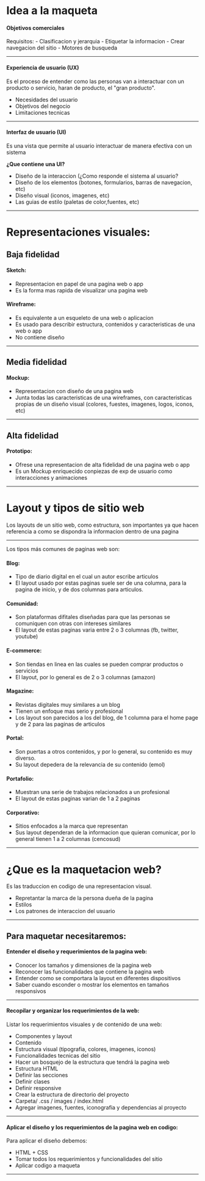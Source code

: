 # Idea a la maqueta

#### Objetivos comerciales
   Requisitos:
    - Clasificacion y jerarquia
    - Etiquetar la informacion
    - Crear navegacion del sitio
    - Motores de busqueda

----------

 
#### Experiencia de usuario (UX)
   Es el proceso de entender como las personas van a interactuar con un producto o servicio, haran de producto, el "gran producto".

 - Necesidades del usuario
 - Objetivos del negocio
 - Limitaciones tecnicas

----------


#### Interfaz de usuario (UI)
   Es una vista que permite al usuario interactuar de manera efectiva con un sistema

 **¿Que contiene una UI?**

- Diseño de la interaccion (¿Como responde el sistema al usuario?
- Diseño de los elementos (botones, formularios, barras de navegacion, etc)
- Diseño visual (iconos, imagenes, etc)
- Las guias de estilo (paletas de color,fuentes, etc)

----------





# Representaciones visuales:

## Baja fidelidad
#### Sketch: 
- Representacion en papel de una pagina web o app
- Es la forma mas rapida de visualizar una pagina web
#### Wireframe:
- Es equivalente a un esqueleto de una web o aplicacion
- Es usado para describir estructura, contenidos y caracteristicas de una web o app
- No contiene diseño

----------


## Media fidelidad
#### Mockup:
- Representacion con diseño de una pagina web
- Junta todas las caracteristicas de una wireframes, con caracteristicas propias de un diseño visual (colores, fuestes, imagenes, logos, iconos, etc)

----------


## Alta fidelidad
#### Prototipo:
- Ofrese una representacion de alta fidelidad de una pagina web o app
- Es un Mockup enriquecido conpiezas de exp de usuario como interacciones y animaciones

----------



# Layout y tipos de sitio web

Los layouts de un sitio web, como estructura, son importantes ya que hacen referencia a como se dispondra la informacion dentro de una pagina

----------


Los tipos más comunes de paginas web son:
#### Blog:
- Tipo de diario digital en el cual un autor escribe articulos
- El layout usado por estas paginas suele ser de una columna, para la pagina de inicio, y de dos columnas para articulos.
#### Comunidad:
- Son plataformas difitales diseñadas para que las personas se comuniquen con otras con intereses similares
- El layout de estas paginas varia entre 2 o 3 columnas (fb, twitter, youtube)
#### E-commerce:
- Son tiendas en linea en las cuales se pueden comprar productos o servicios
- El layout, por lo general es de 2 o 3 columnas (amazon)
#### Magazine:
- Revistas digitales muy similares a un blog
- Tienen un enfoque mas serio y profesional
- Los layout son parecidos a los del blog, de 1 columna para el home page y de 2 para las paginas de articulos
#### Portal:
- Son puertas a otros contenidos, y por lo general, su contenido es muy diverso.
- Su layout depedera de la relevancia de su contenido (emol)
#### Portafolio:
- Muestran una serie de trabajos relacionados a un profesional
- El layout de estas paginas varian de 1 a 2 paginas
#### Corporativo:
- Sitios enfocados a la marca que representan
- Sus layout dependeran de la informacion que quieran comunicar, por lo general tienen 1 a 2 columnas (cencosud)

----------


# ¿Que es la maquetacion web?
Es las traduccion en codigo de una representacion visual.

- Repretantar la marca de la persona dueña de la pagina
- Estilos
- Los patrones de interaccion del usuario

----------


## Para maquetar necesitaremos:
#### Entender el diseño y requerimientos de la pagina web:
- Conocer los tamaños y dimensiones de la pagina web
- Reconocer las funcionalidades que contiene la pagina web
- Entender como se comportara la layout en diferentes dispositivos
- Saber cuando esconder o mostrar los elementos en tamaños responsivos

----------

#### Recopilar y organizar los requerimientos de la web:

Listar los requerimientos visuales y de contenido de una web:

- Componentes y layout
- Contenido
- Estructura visual (tipografia, colores, imagenes, iconos)
- Funcionalidades tecnicas del sitio
- Hacer un bosquejo de la estructura que tendrá la pagina web
- Estructura HTML
- Definir las secciones
- Definir clases
- Definir responsive
- Crear la estructura de directorio del proyecto
- Carpeta/ .css / images / index.html
- Agregar imagenes, fuentes, iconografia y dependencias al proyecto

----------

#### Aplicar el diseño y los requerimientos de la pagina web en codigo:

Para aplicar el diseño debemos:

- HTML + CSS
- Tomar todos los requerimientos y funcionalidades del sitio
- Aplicar codigo a maqueta

----------









